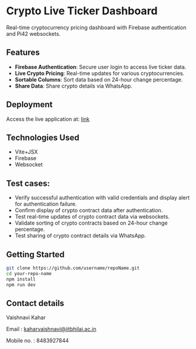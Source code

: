 # Crypto Live Ticker Dashboard

Real-time cryptocurrency pricing dashboard with Firebase authentication and Pi42 websockets.

## Features

- **Firebase Authentication**: Secure user login to access live ticker data.
- **Live Crypto Pricing**: Real-time updates for various cryptocurrencies.
- **Sortable Columns**: Sort data based on 24-hour change percentage.
- **Share Data**: Share crypto details via WhatsApp.

## Deployment

Access the live application at: [link](https://6635bf76669e3d9fae315a4b--comfy-quokka-85c4e7.netlify.app/)

## Technologies Used

- Vite+JSX
- Firebase
- Websocket

## Test cases:
- Verify successful authentication with valid credentials and display alert for authentication failure.
- Confirm display of crypto contract data after authentication.
- Test real-time updates of crypto contract data via websockets.
- Validate sorting of crypto contracts based on 24-hour change percentage.
- Test sharing of crypto contract details via WhatsApp.


## Getting Started

```bash
git clone https://github.com/username/repoName.git
cd your-repo-name
npm install
npm run dev
```

## Contact details

Vaishnavi Kahar

Email : kaharvaishnavi@iitbhilai.ac.in

Mobile no. : 8483927844

